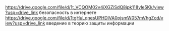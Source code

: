 https://drive.google.com/file/d/1t_VCQOM02v4iXGZiSdQ8ipk118vle5Kk/view?usp=drive_link безопасность в интернете
https://drive.google.com/file/d/1tgHuLqnesUPHDIVA0pjsmW057mVhgZcd/view?usp=drive_link введение в теорию защиты информации
